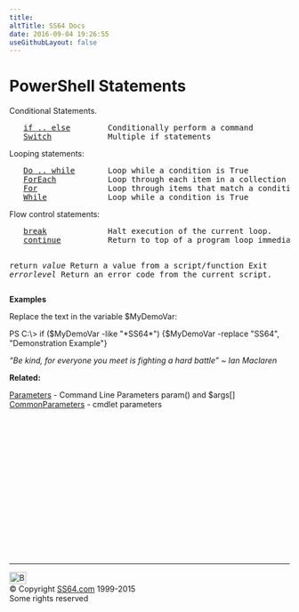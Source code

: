 ```yaml
---
title:
altTitle: SS64 Docs
date: 2016-09-04 19:26:55
useGithubLayout: false
---
```

<!-- #BeginLibraryItem "/Library/head_ps.lbi" --><!-- #EndLibraryItem --><h1>PowerShell Statements</h1>
<p>  Conditional Statements. </p>
<pre>   <a href="if.html">if .. else</a>        Conditionally perform a command
   <a href="switch.html">Switch</a>            Multiple if statements</pre>
<p> Looping statements:</p>
<pre>   <a href="do.html">Do .. while</a>       Loop while a condition is True
   <a href="foreach.html">ForEach</a>           Loop through each item in a collection
   <a href="for.html">For</a>               Loop through items that match a condition
   <a href="while.html">While</a>             Loop while a condition is True</pre>

<p>Flow control statements:</p>
<pre>   <a href="break.html">break</a>             Halt execution of the current loop.
   <a href="continue.html">continue</a>          Return to top of a program loop immediately.

   return <i>value</i>      Return a value from a script/function
   Exit <i>errorlevel</i>   Return an error code from the current script.
</pre>
<p><b>Examples</b></p>
<p>Replace the text in the variable $MyDemoVar:</p>
<p><span class="code">PS C:\&gt; if ($MyDemoVar -like "*SS64*") {$MyDemoVar -replace "SS64", "Demonstration Example"}</span></p>
<p class="quote"><i>“Be kind, for everyone you meet is fighting a hard battle” ~ Ian Maclaren</i></p>
<p><b>Related:</b></p>
<p><a href="syntax-args.html">Parameters</a> - Command Line Parameters  param() and $args[]<br>
<a href="common.html">CommonParameters</a> - cmdlet parameters</p><!-- #BeginLibraryItem "/Library/foot_ps.lbi" --><p>
<!-- PowerShell300 -->
<ins class="adsbygoogle" style="display:inline-block;width:300px;height:250px" data-ad-client="ca-pub-6140977852749469" data-ad-slot="6253539900"></ins>
<script>
(adsbygoogle = window.adsbygoogle || []).push({});
</script></p>
<hr>
<div id="bl" class="footer"><a href="statements.html#"><img src="../images/top.png" width="30" height="22" alt="Back to the Top"></a></div>
<div id="br" class="footer, tagline">© Copyright <a href="http://ss64.com/">SS64.com</a> 1999-2015<br>
Some rights reserved</div><!-- #EndLibraryItem -->

